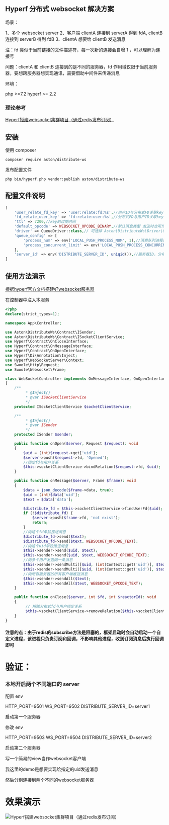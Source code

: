 ## Hyperf 分布式 websocket 解决方案

场景：

1、多个 websocket server
2、客户端 clientA 连接到 serverA 得到 fdA, clientB 连接到 serverB 得到 fdB
3、clientA 想要给 clientB 发送消息

注：fd 类似于当前链接的文件描述符，每一次新的连接会自增 1 ，可以理解为连接号

问题：clientA 和 clientB 连接到的是不同的服务器，fd 作用域仅限于当前服务器，要想跨服务器想实现通讯，需要借助中间件来传递消息

环境：

php >=7.2
hyperf >= 2.2

### 理论参考

[Hyperf搭建websocket集群项目（通过redis发布订阅）](https://learnku.com/articles/69165)

## 安装

使用 composer

```
composer require aston/distribute-ws
```

发布配置文件

```
php bin/hyperf.php vendor:publish aston/distribute-ws
```

## 配置文件说明

```php
[
    'user_relate_fd_key' => 'user:relate:fd:%s',//用户ID与分布式FD关联key
    'fd_relate_user_key' => 'fd:relate:user:%s',//分布式FD与用户ID关联key
    'ttl' => 7200,//key的过期时间
    'default_opcode' => WEBSOCKET_OPCODE_BINARY,//默认消息类型 发送时也可传参指定,
    'driver' => QueueDriver::class,// 可选择 Aston\DistributeWs\Driver\QueueDriver::class 异步队列 |  Aston\DistributeWs\Driver\SubscribeDriver::class 发布订阅
    'queue_config' => [
        'process_num' => env('LOCAL_PUSH_PROCESS_NUM', 1),//消费队列进程数量
        'process_concurrent_limit' => env('LOCAL_PUSH_PROCESS_CONCURRENT_LIMIT', 10)//消费队列同时处理消息数
    ],
    'server_id' => env('DISTRIBUTE_SERVER_ID', uniqid()),//服务器ID，分布式部署时保证每台服务器的SERVER_ID不同即可
]
```

## 使用方法演示

[根据hyperf官方文档搭建好websocket服务器](https://hyperf.wiki/2.2/#/zh-cn/websocket-server)

在控制器中注入本服务

```php
<?php
declare(strict_types=1);

namespace App\Controller;

use Aston\DistributeWs\Contract\ISender;
use Aston\DistributeWs\Contract\ISocketClientService;
use Hyperf\Contract\OnCloseInterface;
use Hyperf\Contract\OnMessageInterface;
use Hyperf\Contract\OnOpenInterface;
use Hyperf\Di\Annotation\Inject;
use Hyperf\WebSocketServer\Context;
use Swoole\Http\Request;
use Swoole\Websocket\Frame;

class WebSocketController implements OnMessageInterface, OnOpenInterface, OnCloseInterface
{
    /**
         * @Inject()
         * @var ISocketClientService
         */
    protected ISocketClientService $socketClientService;

    /**
         * @Inject()
         * @var ISender
         */
    protected ISender $sender;

    public function onOpen($server, Request $request): void
    {
        $uid = (int)$request->get['uid'];
        $server->push($request->fd, 'Opened');
        //绑定fd与用户关系
        $this->socketClientService->bindRelation($request->fd, $uid);
    }

    public function onMessage($server, Frame $frame): void
    {
        $data = json_decode($frame->data, true);
        $uid = (int)$data['uid'];
        $text = $data['data'];

        $distribute_fd = $this->socketClientService->findUserFd($uid);
        if (!$distribute_fd) {
            $server->push($frame->fd, 'not exist');
            return;
        }
        //向这个fd单独推送消息
        $distribute_fd->send($text);
        $distribute_fd->send($text, WEBSOCKET_OPCODE_TEXT);
        //向这个uid单独推送消息
        $this->sender->send($uid, $text);
        $this->sender->send($uid, $text, WEBSOCKET_OPCODE_TEXT);
        //向多个用户发送同一条消息
        $this->sender->sendMulti([$uid, (int)Context::get('uid')], $text);
        $this->sender->sendMulti([$uid, (int)Context::get('uid')], $text, WEBSOCKET_OPCODE_TEXT);
        //向所有服务器的所有客户端推送消息
        $this->sender->sendAll($text);
        $this->sender->sendAll($text, WEBSOCKET_OPCODE_TEXT);
    }

    public function onClose($server, int $fd, int $reactorId): void
    {
         // 解除分布式fd与用户绑定关系
         $this->socketClientService->removeRelation($this->socketClientService->genDistributeFd($fd)->toString());
    }
}


```

#### 注意的点：由于redis的subscribe方法是阻塞的，框架启动时会自动启动一个自定义进程，该进程只负责订阅和回调，不影响其他进程，收到订阅消息后执行回调即可

# 验证：

### 本地开启两个不同端口的 server

配置 env

HTTP_PORT=9501
WS_PORT=9502
DISTRIBUTE_SERVER_ID=server1

启动第一个服务器

修改 env

HTTP_PORT=9503
WS_PORT=9504
DISTRIBUTE_SERVER_ID=server2

启动第二个服务器

写一个简易的view当作websocket客户端

我这里的demo是想要实现给指定的uid发送消息

然后分别连接到两个不同的websocket服务器

# 效果演示

![Hyperf搭建websocket集群项目（通过redis发布订阅）](https://cdn.learnku.com/uploads/images/202206/29/100058/FxmhpgPEcv.gif!large)